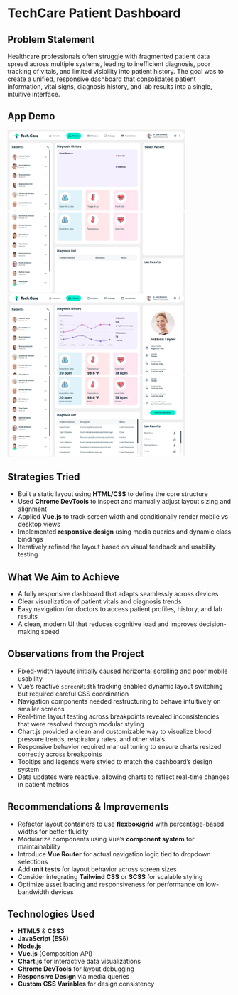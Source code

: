 # TechCare Patient Dashboard

## Problem Statement  
Healthcare professionals often struggle with fragmented patient data spread across multiple systems, leading to inefficient diagnosis, poor tracking of vitals, and limited visibility into patient history. The goal was to create a unified, responsive dashboard that consolidates patient information, vital signs, diagnosis history, and lab results into a single, intuitive interface.

## App Demo

<img src="images/a.png" width="400"/> <img src="images/b.png" width="400"/>
<img src="images/c.png" width="400"/> <img src="images/d.png" width="400"/>

## Strategies Tried  
- Built a static layout using **HTML/CSS** to define the core structure  
- Used **Chrome DevTools** to inspect and manually adjust layout sizing and alignment  
- Applied **Vue.js** to track screen width and conditionally render mobile vs desktop views  
- Implemented **responsive design** using media queries and dynamic class bindings  
- Iteratively refined the layout based on visual feedback and usability testing

## What We Aim to Achieve  
- A fully responsive dashboard that adapts seamlessly across devices  
- Clear visualization of patient vitals and diagnosis trends  
- Easy navigation for doctors to access patient profiles, history, and lab results  
- A clean, modern UI that reduces cognitive load and improves decision-making speed

## Observations from the Project  
- Fixed-width layouts initially caused horizontal scrolling and poor mobile usability  
- Vue’s reactive `screenWidth` tracking enabled dynamic layout switching but required careful CSS coordination  
- Navigation components needed restructuring to behave intuitively on smaller screens  
- Real-time layout testing across breakpoints revealed inconsistencies that were resolved through modular styling
- Chart.js provided a clean and customizable way to visualize blood pressure trends, respiratory rates, and other vitals
- Responsive behavior required manual tuning to ensure charts resized correctly across breakpoints
- Tooltips and legends were styled to match the dashboard’s design system
- Data updates were reactive, allowing charts to reflect real-time changes in patient metrics


## Recommendations & Improvements  
- Refactor layout containers to use **flexbox/grid** with percentage-based widths for better fluidity  
- Modularize components using Vue’s **component system** for maintainability  
- Introduce **Vue Router** for actual navigation logic tied to dropdown selections  
- Add **unit tests** for layout behavior across screen sizes  
- Consider integrating **Tailwind CSS** or **SCSS** for scalable styling  
- Optimize asset loading and responsiveness for performance on low-bandwidth devices

## Technologies Used  
- **HTML5** & **CSS3**  
- **JavaScript (ES6)**
- **Node.js** 
- **Vue.js** (Composition API)
- **Chart.js** for interactive data visualizations 
- **Chrome DevTools** for layout debugging  
- **Responsive Design** via media queries  
- **Custom CSS Variables** for design consistency
